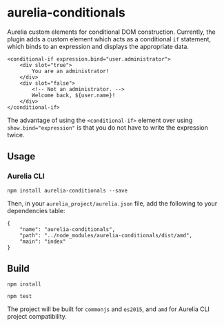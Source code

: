 # aurelia-conditionals
Aurelia custom elements for conditional DOM construction.
Currently, the plugin adds a custom element which acts as a conditional
`if` statement, which binds to an expression and displays the appropriate
data.

```
<conditional-if expression.bind="user.administrator">
    <div slot="true">
        You are an administrator!
    </div>
    <div slot="false">
        <!-- Not an administrator. -->
        Welcome back, ${user.name}!
    </div>
</conditional-if>
```

The advantage of using the `<conditional-if>` element over using
`show.bind="expression"` is that you do not have to write the expression
twice.

## Usage
### Aurelia CLI
`npm install aurelia-conditionals --save`

Then, in your `aurelia_project/aurelia.json` file, add the following
to your dependencies table:
```
{
    "name": "aurelia-conditionals",
    "path": "../node_modules/aurelia-conditionals/dist/amd",
    "main": "index"
}
```

## Build
`npm install`

`npm test`

The project will be built for `commonjs` and `es2015`, and `amd` for
Aurelia CLI project compatibility.
